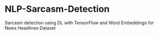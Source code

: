 # NLP-Sarcasm-Detection
Sarcasm detection using DL with TensorFlow and Word Embeddings for News Headlines Dataset
